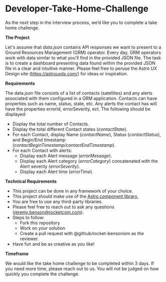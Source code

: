 # Developer-Take-Home-Challenge

As the next step in the interview process, we’d like you to complete a take home challenge.

**The Project**

Let's assume that _data.json_ contains API responses we want to present to a Ground Resources Management (GRM) operator. Every day, GRM operators work with data similar to what you'll find in the provided JSON file. The task is to create a dashboard presenting data found within the provided JSON file in a clear and intuitive manner.
Please feel free to peruse the Astro UX Design site (https://astrouxds.com/) for ideas or inspiration.

**Requirements**

The data.json file consists of a list of contacts (satellites) and any alerts associated with them configured in a GRM application. Contacts can have properties such as name, status, state, etc. Any alerts the contact has will have the properties errorId, errorSeverity, ect. The following should be displayed:

- Display the total number of Contacts.
- Display the total different Contact states (_contactState_).
- For each Contact, display Name (_contactName_), Status (_contactStatus_), and Begin/End timestamp (_contactBeginTimestamp/contactEndTimestamp_).
- For each Contact with alerts:
  - Display each Alert message (_errorMessage_).
  - Display each Alert category (_errorCategory_) concatenated with the Alert severity (_errorSeverity_).
  - Display each Alert time (_errorTime_).

**Technical Requirements**

- This project can be done in any framework of your choice.
- This project should make use of the [Astro component library.](https://astro-components.netlify.app/)
- You are free to use any third-party libraries.
- Please feel free to reach out to ask any questions (jeremy.benson@rocketcom.com).
- Steps to follow:
  - Fork this repository
  - Work on your solution
  - Create a pull request with @github/rocket-bensonism as the reviewer.
- Have fun and be as creative as you like!

**Timeframe**

We would like the take home challenge to be completed within 3 days. If you need more time, please reach out to us. You will not be judged on how quickly you complete the challenge.
